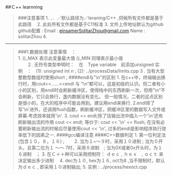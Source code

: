 ##Ｃ++ learnning
>###注意事项
	1. ．．／默认路径为／leraning/C++ ,伺候所有文件都是基于此路径　
	2. 此处所有文件都是基于C11标准
	3. 文件上传地址默认为github
	   github配置 : 
	   		Email : einsamerSolitarZhou@gmail.com
	   		Name : solitarZhou
	4. 

*****
>###1.数据处理
	注意事情　：	
		1. ()_MAX 表示此变量最大值
		   ()_MIN 同理表示最小值		   
	　　２. 无符号类型申明时：　在　Type variable　前添加unsigned 
	  		实例　：　(1): unsigned int n ;
					   (2): ../processData/limits.cpp
	    3 . 当有大型整数型数组时使用short ;
>####endl与"\n"的区别
	   1. 在c++中，终端输出换行时，用cout<<......<<endl 与 “\n”都可以，这是初级的认识。但二者有小小的区别，用endl时会刷新缓冲区，使得栈中的东西刷新一次，但用“\n”不会刷新，它只会换行，盏内数据没有变化。
        但一般情况，二者的这点区别是很小的，在大的程序中可能会用到。建议用endl来换行.
       2.endl除了写'\n'进外，还调用flush函数，刷新缓冲区，把缓冲区里的数据写入文件或屏幕.考虑效率就用'\n'.
       3. cout << endl;除了往输出流中插入一个'\n'还有刷新输出流的作用
          cout << endl; 等价于: cout << '\n' << flush;
        在没有必要刷新输出流的时候应尽量使用cout << '\n', 过多的endl是影响程序执行效率低下的因素之一.
>####gcc编译注意
>####C++数据判定
	1. 第一位判定法(包含１０，８，１６) ;　　
	2. 当为１~～９时，采用１０进制  ;
	   当为０开头，且第二位为１ ～～ 7时，采用８进制　;
	   当为0X或者0x开头时，为１６进制　；
	3. 在Ｃ＋＋种可以采用控制符： ｄｅｃ , ｈｅｘ　, ｏｃｔ 来决定输出多少进制　
	4. dec为１０, hex为１６, oct为8  ,当不限制时，默认为ｄｅｃ , 即采用１０进制输出; 
	5. 实例 : ../process/hexoct.cpp
